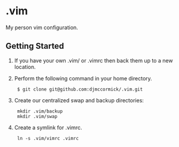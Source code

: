 # .vim

My person vim configuration.

## Getting Started

1. If you have your own .vim/ or .vimrc then back them up to a new location.
2. Perform the following command in your home directory.

        $ git clone git@github.com:djmccormick/.vim.git

3. Create our centralized swap and backup directories:

        mkdir .vim/backup
        mkdir .vim/swap

4. Create a symlink for .vimrc.

        ln -s .vim/vimrc .vimrc
